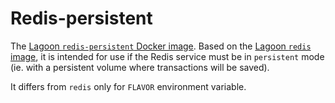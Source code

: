 # Redis-persistent

The [Lagoon `redis-persistent` Docker image](https://github.com/uselagoon/lagoon-images/blob/main/images/redis-persistent/5.Dockerfile). Based on the [Lagoon `redis` image](./), it is intended for use if the Redis service must be in `persistent` mode \(ie. with a persistent volume where transactions will be saved\).

It differs from `redis` only for `FLAVOR` environment variable.

